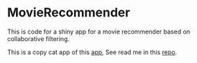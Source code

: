 # MovieRecommender

This is code for a shiny app for a movie recommender based on collaborative filtering.

This is a copy cat app of this [app](https://philippsp.shinyapps.io/BookRecommendation/), See read me in this [repo](https://github.com/pspachtholz/BookRecommender).

